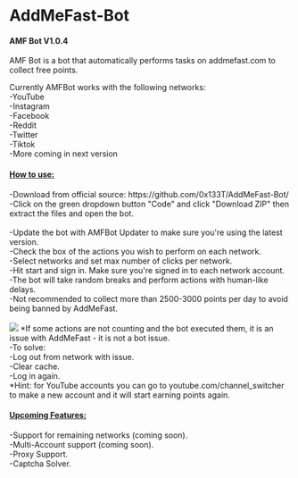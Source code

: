 # AddMeFast-Bot

<h4>AMF Bot V1.0.4</h4>

AMF Bot is a bot that automatically performs tasks on addmefast.com to collect free points.

Currently AMFBot works with the following networks:</br>
-YouTube</br>
-Instagram</br>
-Facebook</br>
-Reddit</br>
-Twitter</br>
-Tiktok</br>
-More coming in next version</br>

<h4><u>How to use:</u></h4>
-Download from official source: https://github.com/0x133T/AddMeFast-Bot/</br>
-Click on the green dropdown button "Code" and click "Download ZIP" then extract the files and open the bot.</br>
<br>
-Update the bot with AMFBot Updater to make sure you're using the latest version.</br>
-Check the box of the actions you wish to perform on each network.</br>
-Select networks and set max number of clicks per network.</br>
-Hit start and sign in. Make sure you're signed in to each network account.</br>
-The bot will take random breaks and perform actions with human-like delays.</br>
-Not recommended to collect more than 2500-3000 points per day to avoid being banned by AddMeFast.</br></br>
<img src="https://i.imgur.com/oLQ3XLl.png">
*If some actions are not counting and the bot executed them, it is an issue with AddMeFast - it is not a bot issue.</br>
-To solve:</br>
-Log out from network with issue.</br>
-Clear cache.</br>
-Log in again.</br>
*Hint: for YouTube accounts you can go to youtube.com/channel_switcher to make a new account and it will start earning points again.</br>

<h4><u>Upcoming Features:</u></h4>
-Support for remaining networks (coming soon).</br>
-Multi-Account support (coming soon).</br>
-Proxy Support.</br>
-Captcha Solver.</br>
